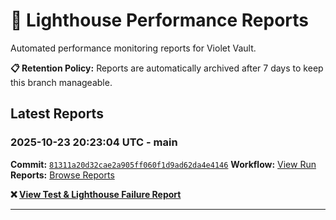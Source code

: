 # 🔦 Lighthouse Performance Reports

Automated performance monitoring reports for Violet Vault.

**📋 Retention Policy:** Reports are automatically archived after 7 days to keep this branch manageable.

## Latest Reports

### 2025-10-23 20:23:04 UTC - main

**Commit:** [`81311a20d32cae2a905ff060f1d9ad62da4e4146`](https://github.com/thef4tdaddy/violet-vault/commit/81311a20d32cae2a905ff060f1d9ad62da4e4146)
**Workflow:** [View Run](https://github.com/thef4tdaddy/violet-vault/actions/runs/18760905009)
**Reports:** [Browse Reports](https://github.com/thef4tdaddy/violet-vault/tree/lighthouse-reports/reports/main/2025-10-23_20-23-02)

**❌ [View Test & Lighthouse Failure Report](./reports/main/2025-10-23_20-23-02/test-and-lighthouse-failures.md)**


---

